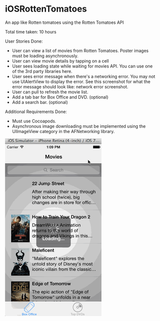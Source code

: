 iOSRottenTomatoes
=================

An app like Rotten tomatoes using the Rotten Tomatoes API

Total time taken: 10 hours

User Stories Done:

- User can view a list of movies from Rotten Tomatoes.  Poster images must be loading asynchronously. 
- User can view movie details by tapping on a cell 
- User sees loading state while waiting for movies API.  You can use one of the 3rd party libraries here. 
- User sees error message when there's a networking error.  You may not use UIAlertView to display the error.  See this screenshot for what the error message should look like: network error screenshot. 
- User can pull to refresh the movie list. 
- Add a tab bar for Box Office and DVD. (optional) 
- Add a search bar. (optional)

Additional Requirements Done:

- Must use Cocoapods.
- Asynchronous image downloading must be implemented using the UIImageView category in the AFNetworking library. 

![video walkthrough](RottenTomatoes.gif)
